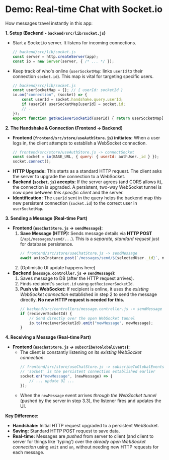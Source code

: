 # Demo: Real-time Chat with Socket.io

How messages travel instantly in this app:

**1. Setup (Backend - `backend/src/lib/socket.js`)**

*   Start a Socket.io server. It listens for incoming connections.
    ```javascript
    // backend/src/lib/socket.js
    const server = http.createServer(app);
    const io = new Server(server, { /* ... */ });
    ```
*   Keep track of who's online (`userSocketMap`: links `userId` to their connection `socket.id`). This map is vital for targeting specific users.
    ```javascript
    // backend/src/lib/socket.js
    const userSocketMap = {}; // { userId: socketId }
    io.on("connection", (socket) => {
        const userId = socket.handshake.query.userId;
        if (userId) userSocketMap[userId] = socket.id;
        // ...
    });
    export function getRecieverSocketId(userId) { return userSocketMap[userId]; }
    ```

**2. The Handshake & Connection (Frontend -> Backend)**

*   **Frontend (`frontend/src/store/useAuthStore.js`) initiates:** When a user logs in, the client attempts to establish a WebSocket connection.
    ```javascript
    // frontend/src/store/useAuthStore.js -> connectSocket
    const socket = io(BASE_URL, { query: { userId: authUser._id } });
    socket.connect();
    ```
*   **HTTP Upgrade:** This starts as a standard HTTP request. The client asks the server to upgrade the connection to a WebSocket.
*   **Backend (`socket.js`) accepts:** If the server agrees (and CORS allows it), the connection is upgraded. A persistent, two-way WebSocket tunnel is now open between *this specific client* and the server.
*   **Identification:** The `userId` sent in the query helps the backend map this new persistent connection (`socket.id`) to the correct user in `userSocketMap`.

**3. Sending a Message (Real-time Part)**

*   **Frontend (`useChatStore.js` -> `sendMessage`):**
    1.  **Save Message (HTTP):** Sends message details via **HTTP POST** (`/api/messages/send/...`). This is a *separate, standard request* just for database persistence.
        ```javascript
        // frontend/src/store/useChatStore.js -> sendMessage
        await axiosInstance.post(`/messages/send/${selectedUser._id}`, messageData);
        ```
    2.  (Optimistic UI update happens here)
*   **Backend (`message.controller.js` -> `sendMessage`):**
    1.  Saves message to DB (after the HTTP request arrives).
    2.  Finds recipient's `socket.id` using `getRecieverSocketId`.
    3.  **Push via WebSocket:** If recipient is online, it uses the *existing WebSocket connection* established in step 2 to send the message directly. **No new HTTP request is needed for this.**
        ```javascript
        // backend/src/controllers/message.controller.js -> sendMessage
        if (recieverSocketId) {
            // Send directly over the open WebSocket tunnel
            io.to(recieverSocketId).emit("newMessage", newMessage);
        }
        ```

**4. Receiving a Message (Real-time Part)**

*   **Frontend (`useChatStore.js` -> `subscribeToGlobalEvents`):**
    *   The client is constantly listening on its *existing WebSocket connection*.
        ```javascript
        // frontend/src/store/useChatStore.js -> subscribeToGlobalEvents
        // 'socket' is the persistent connection established earlier
        socket.on("newMessage", (newMessage) => {
            // ... update UI ...
        });
        ```
    *   When the `newMessage` event arrives *through the WebSocket tunnel* (pushed by the server in step 3.3), the listener fires and updates the UI.

**Key Difference:**

*   **Handshake:** Initial HTTP request upgraded to a persistent WebSocket.
*   **Saving:** Standard HTTP POST request to save data.
*   **Real-time:** Messages are *pushed* from server to client (and client to server for things like 'typing') over the *already open WebSocket connection* using `emit` and `on`, without needing new HTTP requests for each message.
